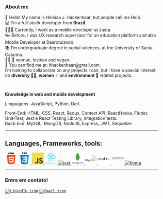 ### About me
<p>
  👋 Hello! My name is Heloísa J. Hackenhaar, but people call me Helô.<br>
  💻 I'm a full-stack developer from <b>Brazil</b>.<br/>
  👩🏽‍💻 Currently, I work as a mobile developer at Justa.<br/>
  👓 Before, I was UX research supervisor for an education platform and also Mobile Developer at Desrotulando. <br>
  📚 I'm undergraduate degree in social sciences, at the University of Santa Catarina. <br>
  💁‍♀️ 🌱 woman, lesbian and vegan. <br> 
  📧 You can find me at: hhackenhaar@gmail.com.
 <br>
 I’m looking to collaborate on any projects I can, but I have a special interest on <b>diversity</b> 🏳️‍🌈, <b>women</b> ♀️ and <b>environment</b> 🌳 related projects.
</p> <br> 

 **Knowledge in web and mobile development**
 
Linguagens: JavaScript, Python, Dart.

Front-End: HTML, CSS, React, Redux, Context API, ReactHooks. Flutter.<br>
Unit-Test, Jest e React Testing Library, Integration tests. <br>
Back-End: MySQL, MongDB, NodeJS, Express, JWT, Sequelize. <br>

---

 ## Languages, Frameworks, tools:

<p align="left"> 
<a href="https://www.w3.org/html/" target="_blank"> <img src="https://raw.githubusercontent.com/devicons/devicon/master/icons/html5/html5-original-wordmark.svg" alt="html5" width="40" height="40"/> </a> <a href="https://www.w3schools.com/css/" target="_blank"> <img src="https://raw.githubusercontent.com/devicons/devicon/master/icons/css3/css3-original-wordmark.svg" alt="css3" width="40" height="40"/> </a>
<a href="https://developer.mozilla.org/en-US/docs/Web/JavaScript" target="_blank"> <img src="https://raw.githubusercontent.com/devicons/devicon/master/icons/javascript/javascript-original.svg" alt="javascript" width="40" height="40"/> </a>
<a href="https://reactjs.org/" target="_blank"> <img src="https://raw.githubusercontent.com/devicons/devicon/master/icons/react/react-original-wordmark.svg" alt="react" width="40" height="40"/> </a> 
<a href="https://jestjs.io" target="_blank"> <img src="https://www.vectorlogo.zone/logos/jestjsio/jestjsio-icon.svg" alt="jest" width="40" height="40"/> </a>
<a href="https://www.mongodb.com/" target="_blank"> <img src="https://raw.githubusercontent.com/devicons/devicon/master/icons/mongodb/mongodb-original-wordmark.svg" alt="mongodb" width="40" height="40"/> </a>
<a href="https://www.mysql.com/" target="_blank"> <img src="https://raw.githubusercontent.com/devicons/devicon/master/icons/mysql/mysql-original-wordmark.svg" alt="mysql" width="40" height="40"/> </a>
<a href="https://nodejs.org" target="_blank"> <img src="https://raw.githubusercontent.com/devicons/devicon/master/icons/nodejs/nodejs-original-wordmark.svg" alt="nodejs" width="40" height="40"/> </a>
<a href="https://expressjs.com" target="_blank"> <img src="https://raw.githubusercontent.com/devicons/devicon/master/icons/express/express-original-wordmark.svg" alt="express" width="40" height="40"/> </a>
<a href="https://www.figma.com/" target="_blank"> <img src="https://www.vectorlogo.zone/logos/figma/figma-icon.svg" alt="figma" width="40" height="40"/> </a>
</p>

---
                                                                    
### Entre em contato!
<span>
<code><a target="_blank" rel="noopener noreferrer" href="https://www.linkedin.com/in/heloisa-hackenhaar/"><img height="32" src="https://image.flaticon.com/icons/png/512/174/174857.png" alt="LinkedIn icon" style="max-width:100%;"></a></code>
<code><a target="_blank" rel="noopener noreferrer" href="mailto:hhackenhaar@gmail.com"><img height="32" src="https://cdn3.iconfinder.com/data/icons/logos-brands-3/24/logo_brand_brands_logos_gmail-512.png" alt="Gmail icon" style="max-width:100%;"></a></code></span>
<br>

